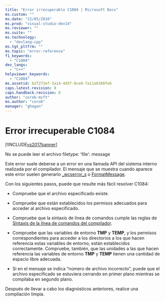 ```yaml
---
title: "Error irrecuperable C1084 | Microsoft Docs"
ms.custom: ""
ms.date: "12/05/2016"
ms.prod: "visual-studio-dev14"
ms.reviewer: ""
ms.suite: ""
ms.technology: 
  - "devlang-cpp"
ms.tgt_pltfrm: ""
ms.topic: "error-reference"
f1_keywords: 
  - "C1084"
dev_langs: 
  - "C++"
helpviewer_keywords: 
  - "C1084"
ms.assetid: b2f273ef-3a14-4d5f-8ce0-7a11a0388fe6
caps.latest.revision: 8
caps.handback.revision: 8
author: "corob-msft"
ms.author: "corob"
manager: "ghogen"
---
```

# Error irrecuperable C1084
[!INCLUDE[vs2017banner](../../assembler/inline/includes/vs2017banner.md)]

No se puede leer el archivo filetype: 'file': message  
  
 Este error suele deberse a un error en una llamada API del sistema interno realizada por el compilador.  El mensaje que se muestra cuando aparece este error suelen generarlo [\_wcserror\_s](../../c-runtime-library/reference/strerror-s-strerror-s-wcserror-s-wcserror-s.md) o [FormatMessage](http://msdn.microsoft.com/library/windows/desktop/ms679351.aspx).  
  
 Con los siguientes pasos, puede que resulte más fácil resolver C1084:  
  
-   Compruebe que el archivo especificado existe.  
  
-   Compruebe que están establecidos los permisos adecuados para acceder al archivo especificado.  
  
-   Compruebe que la sintaxis de línea de comandos cumple las reglas de [Sintaxis de la línea de comandos del compilador](../../build/reference/compiler-command-line-syntax.md).  
  
-   Compruebe que las variables de entorno **TMP** y **TEMP**, y los permisos correspondientes para acceder a los directorios a los que hacen referencia estas variables de entorno, están establecidos correctamente.  Compruebe, también, que las unidades a las que hacen referencia las variables de entorno **TMP** y **TEMP** tienen una cantidad de espacio libre adecuada.  
  
-   Si en el mensaje se indica “número de archivo incorrecto”, puede que el archivo especificado se estuviera cerrando en primer plano mientras se compilaba en segundo plano.  
  
 Después de llevar a cabo los diagnósticos anteriores, realice una compilación limpia.